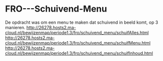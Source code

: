 # FRO---Schuivend-Menu

De opdracht was om een menu te maken dat schuivend in beeld komt, op 3 manieren.
http://26278.hosts2.ma-cloud.nl/bewijzenmap/periode1.3/fro/schuivend_menu/schuifAlles.html
http://26278.hosts2.ma-cloud.nl/bewijzenmap/periode1.3/fro/schuivend_menu/schuifMenu.html
http://26278.hosts2.ma-cloud.nl/bewijzenmap/periode1.3/fro/schuivend_menu/schuifInhoud.html

